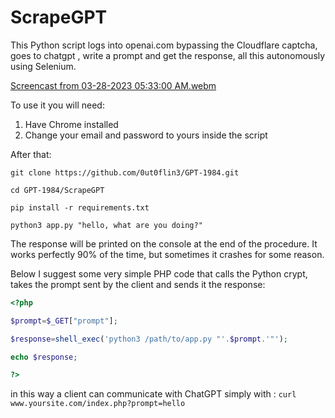 # ScrapeGPT

This Python script logs into openai.com bypassing the Cloudflare captcha, goes to chatgpt , write a prompt and get the response, all this autonomously using Selenium.


[Screencast from 03-28-2023 05:33:00 AM.webm](https://user-images.githubusercontent.com/114559605/228229783-d1d5b60e-2fef-4cec-a057-1c8478e79c59.webm)



To use it you will need:
1) Have Chrome installed
2) Change your email and password to yours inside the script



After that:

`git clone https://github.com/0ut0flin3/GPT-1984.git`

`cd GPT-1984/ScrapeGPT`

`pip install -r requirements.txt`

`python3 app.py "hello, what are you doing?"`

The response will be printed on the console at the end of the procedure.
It works perfectly 90% of the time, but sometimes it crashes for some reason.

Below I suggest some very simple PHP code that calls the Python crypt, takes the prompt sent by the client and sends it the response:
```php
<?php

$prompt=$_GET["prompt"];

$response=shell_exec('python3 /path/to/app.py "'.$prompt.'"');

echo $response;

?>
```

in this way a client can communicate with ChatGPT simply with : `curl www.yoursite.com/index.php?prompt=hello`

